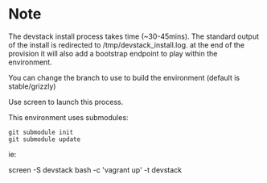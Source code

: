 # Note #
The devstack install process takes time (~30-45mins).  The standard output of the install is redirected to /tmp/devstack_install.log. 
at the end of the provision it will also add a bootstrap endpoint to play within the environment.


You can change the branch to use to build the environment (default is stable/grizzly)

Use screen to launch this process.

This environment uses submodules:

    git submodule init
    git submodule update

ie:

screen -S devstack  bash -c 'vagrant up' -t devstack



